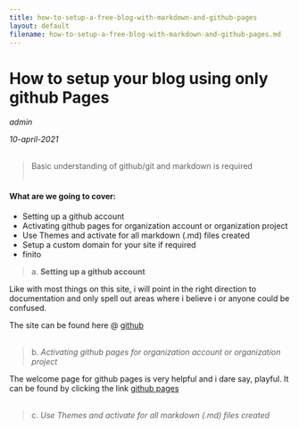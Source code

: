 ```yaml
---
title: how-to-setup-a-free-blog-with-markdown-and-github-pages
layout: default
filename: how-to-setup-a-free-blog-with-markdown-and-github-pages.md
--- 
```

# How to setup your blog using only github Pages
*admin*

*10-april-2021*  
&nbsp;
> Basic understanding of github/git and markdown is required  
&nbsp;
#### What are we going to cover:
- Setting up a github account
- Activating github pages for organization account or organization project
- Use Themes and activate for all markdown (.md) files created
- Setup a custom domain for your site if required
- finito
&nbsp;
> a. **Setting up a github account**

Like with most things on this site, i will point in the right direction to documentation and only spell out areas where i believe i or anyone could be confused.

The site can be found here @ [github][github]  
&nbsp;
> b. *Activating github pages for organization account or organization project*

The welcome page for github pages is very helpful and i dare say, playful. It can be found by clicking the link [github pages][githubpages]  
&nbsp;
> c. *Use Themes and activate for all markdown (.md) files created*


[githubpages]: <https://pages.github.com/>
[github]: <https://github.com/>
